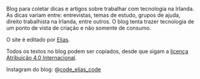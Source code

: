 Blog para coletar dicas e artigos sobre trabalhar com tecnologia na Irlanda. As dicas variam entre: entrevistas, temas de estudo, grupos de ajuda, direito trabalhista na Irlanda, entre outros. O blog tenta trazer tecnologia de um ponto de vista de criação e não somente de consumo.

O site é editado por [Elias](https://www.elias.sh).

Todos os textos no blog podem ser copiados, desde que sigam a [licença Atribuição 4.0 Internacional](https://creativecommons.org/licenses/by/4.0/deed.pt_BR).

Instagram do blog: @[code_elias_code](https://br.elias.sh)

